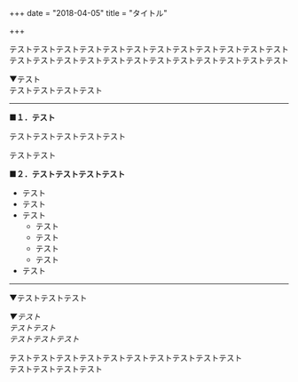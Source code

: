 +++
date = "2018-04-05"
title = "タイトル"

+++

テストテストテストテストテストテストテストテストテストテストテストテストテストテストテストテストテストテストテストテストテストテストテストテスト

▼テスト  
テストテストテストテスト  

---

**■１．テスト**

テストテストテストテストテスト

テストテスト

**■２．テストテストテストテスト**

- テスト  
- テスト  
- テスト
    - テスト  
    - テスト  
    - テスト  
    - テスト  
- テスト

---

▼テストテストテスト  


_▼テスト_  
_テストテスト_  
_テストテストテスト_  

テストテストテストテストテストテストテストテストテストテスト  
テストテストテストテスト
